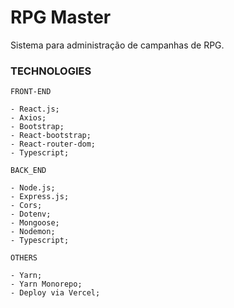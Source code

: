 # RPG Master
Sistema para administração de campanhas de RPG.

### TECHNOLOGIES

    FRONT-END

    - React.js;
    - Axios;
    - Bootstrap;
    - React-bootstrap;
    - React-router-dom;
    - Typescript;

    BACK_END

    - Node.js;
    - Express.js;
    - Cors;
    - Dotenv;
    - Mongoose;
    - Nodemon;
    - Typescript;

    OTHERS

    - Yarn;
    - Yarn Monorepo;
    - Deploy via Vercel;

